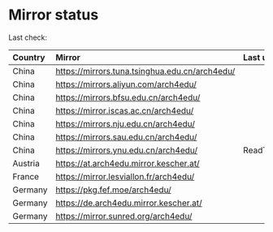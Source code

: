 <script src="./time.js"></script>
# Mirror status
Last check: <script type="text/javascript">localize(1680316391.107397);</script>

|Country|Mirror|Last update|
|:------|:-----|:----------|
|China|https://mirrors.tuna.tsinghua.edu.cn/arch4edu/|<script type="text/javascript">localize(1680287308);</script>|
|China|https://mirrors.aliyun.com/arch4edu/|<script type="text/javascript">localize(1680287308);</script>|
|China|https://mirrors.bfsu.edu.cn/arch4edu/|<script type="text/javascript">localize(1680287308);</script>|
|China|https://mirror.iscas.ac.cn/arch4edu/|<script type="text/javascript">localize(1680287308);</script>|
|China|https://mirrors.nju.edu.cn/arch4edu/|<script type="text/javascript">localize(1680244455);</script>|
|China|https://mirrors.sau.edu.cn/arch4edu/|<script type="text/javascript">localize(1673850842);</script>|
|China|https://mirrors.ynu.edu.cn/arch4edu/|ReadTimeout|
|Austria|https://at.arch4edu.mirror.kescher.at/|<script type="text/javascript">localize(1680287308);</script>|
|France|https://mirror.lesviallon.fr/arch4edu/|<script type="text/javascript">localize(1680287308);</script>|
|Germany|https://pkg.fef.moe/arch4edu/|<script type="text/javascript">localize(1680287308);</script>|
|Germany|https://de.arch4edu.mirror.kescher.at/|<script type="text/javascript">localize(1680287308);</script>|
|Germany|https://mirror.sunred.org/arch4edu/|<script type="text/javascript">localize(1680287308);</script>|

<script src="./tablefilter/tablefilter.js"></script>
<script src="./table.js"></script>